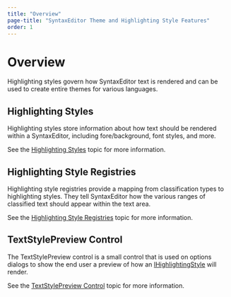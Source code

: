 ```yaml
---
title: "Overview"
page-title: "SyntaxEditor Theme and Highlighting Style Features"
order: 1
---
```

# Overview

Highlighting styles govern how SyntaxEditor text is rendered and can be used to create entire themes for various languages.

## Highlighting Styles

Highlighting styles store information about how text should be rendered within a SyntaxEditor, including fore/background, font styles, and more.

See the [Highlighting Styles](highlighting-styles.md) topic for more information.

## Highlighting Style Registries

Highlighting style registries provide a mapping from classification types to highlighting styles.  They tell SyntaxEditor how the various ranges of classified text should appear within the text area.

See the [Highlighting Style Registries](highlighting-style-registries.md) topic for more information.

## TextStylePreview Control

The TextStylePreview control is a small control that is used on options dialogs to show the end user a preview of how an [IHighlightingStyle](xref:@ActiproUIRoot.Controls.SyntaxEditor.Highlighting.IHighlightingStyle) will render.

See the [TextStylePreview Control](text-style-preview.md) topic for more information.
